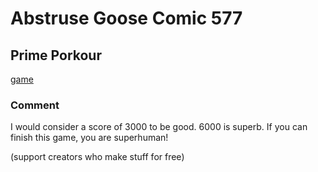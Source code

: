 # Abstruse Goose Comic 577
## Prime Porkour

[game](https://web.archive.org/web/20231204131817/https://abstrusegoose.com/577)
### Comment
I would consider a score of 3000 to be good. 6000 is superb. If you can finish this game, 
you are superhuman!

(support creators who make stuff for free)
